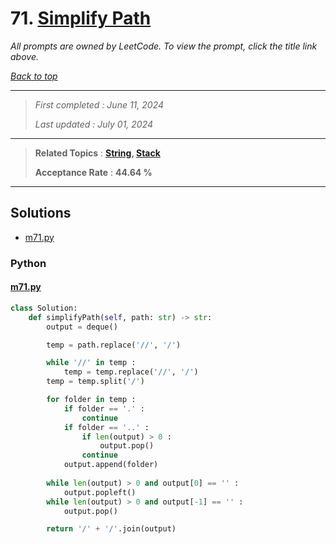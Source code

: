 # 71. [Simplify Path](<https://leetcode.com/problems/simplify-path>)

*All prompts are owned by LeetCode. To view the prompt, click the title link above.*

*[Back to top](<../README.md>)*

------

> *First completed : June 11, 2024*
>
> *Last updated : July 01, 2024*

------

> **Related Topics** : **[String](<by_topic/String.md>), [Stack](<by_topic/Stack.md>)**
>
> **Acceptance Rate** : **44.64 %**

------

## Solutions

- [m71.py](<../my-submissions/m71.py>)
### Python
#### [m71.py](<../my-submissions/m71.py>)
```Python
class Solution:
    def simplifyPath(self, path: str) -> str:
        output = deque()

        temp = path.replace('//', '/')

        while '//' in temp :
            temp = temp.replace('//', '/')
        temp = temp.split('/')

        for folder in temp :
            if folder == '.' :
                continue
            if folder == '..' :
                if len(output) > 0 :
                    output.pop()
                continue
            output.append(folder)
        
        while len(output) > 0 and output[0] == '' :
            output.popleft()
        while len(output) > 0 and output[-1] == '' :
            output.pop()

        return '/' + '/'.join(output)
```

